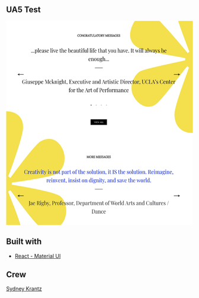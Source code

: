 


## UA5 Test

  <img src="src/assets/screen_shot.jpg" alt="screenshot"  width="900" height="550px"/>
  


## Built with

- [React - Material UI](https://reactjs.org/)


## Crew


<a href="https://github.com/skrantzz">Sydney Krantz</a>

